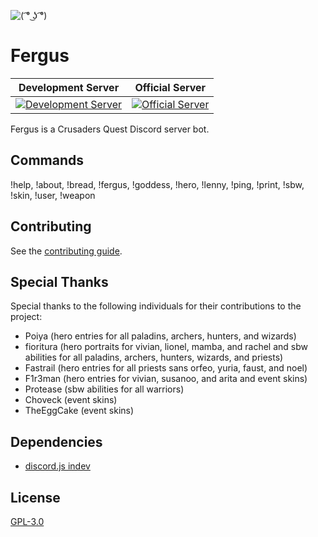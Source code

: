 ![](https://raw.githubusercontent.com/Johj/fergus/master/assets/fergus.png "( ͡° ͜ʖ ͡°)")

# Fergus
| Development Server | Official Server |
|:-----------:|:---------------:|
| [![](https://discordapp.com/api/guilds/258167954913361930/widget.png "Development Server")](https://discord.gg/WjEFnzC) | [![](https://discordapp.com/api/guilds/206599473282023424/widget.png "Official Server")](https://discord.gg/6TRnyhj) |

Fergus is a Crusaders Quest Discord server bot.

## Commands
!help, !about, !bread, !fergus, !goddess, !hero, !lenny, !ping, !print, !sbw, !skin, !user, !weapon

## Contributing
See the [contributing guide](https://github.com/Johj/fergus/tree/master/contribute).

## Special Thanks
Special thanks to the following individuals for their contributions to the project:
- Poiya (hero entries for all paladins, archers, hunters, and wizards)
- fioritura (hero portraits for vivian, lionel, mamba, and rachel and sbw abilities for all paladins, archers, hunters, wizards, and priests)
- Fastrail (hero entries for all priests sans orfeo, yuria, faust, and noel)
- F1r3man (hero entries for vivian, susanoo, and arita and event skins)
- Protease (sbw abilities for all warriors)
- Choveck (event skins)
- TheEggCake (event skins)

## Dependencies
- [discord.js indev](https://github.com/hydrabolt/discord.js/tree/indev)

## License
[GPL-3.0](https://raw.githubusercontent.com/Johj/fergus/master/LICENSE)
